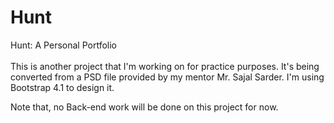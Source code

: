 # Hunt
Hunt: A Personal Portfolio <br> <br>
This is another project that I'm working on for practice purposes. It's being converted from a PSD file provided by my mentor Mr. Sajal Sarder. I'm using Bootstrap 4.1 to design it.

Note that, no Back-end work will be done on this project for now.

